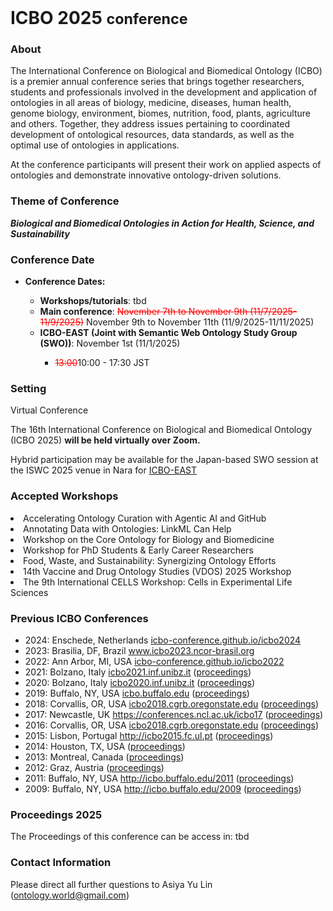 <br>
<h1> ICBO 2025 <small>conference</small></h1>

### About 

The International Conference on Biological and Biomedical Ontology (ICBO) is a premier annual conference series that brings together researchers, students and professionals involved in the development and application of ontologies in all areas of biology, medicine, diseases, human health, genome biology, environment, biomes, nutrition, food, plants, agriculture and others. Together, they address issues pertaining to coordinated development of ontological resources, data standards, as well as the optimal use of ontologies in applications.

At the conference participants will present their work on applied aspects of ontologies and demonstrate innovative ontology-driven solutions.

### Theme of Conference 

<i> <b>Biological and Biomedical Ontologies in Action for Health, Science, and Sustainability</b> </i>

### Conference Date 

  <ul>
    <li><b>Conference Dates:</b></li>  
    <ul>
        <li><b>Workshops/tutorials</b>: tbd </li>
        <li><b>Main conference</b>: <span style="color: red; text-decoration: line-through;">November 7th to November 9th (11/7/2025-11/9/2025)</span> November 9th to November 11th (11/9/2025-11/11/2025)</li>
        <li><b>ICBO-EAST (Joint with Semantic Web Ontology Study Group (SWO))</b>: November 1st (11/1/2025)</li>
            <ul><li><span style="color: red; text-decoration: line-through;">13:00</span>10:00 - 17:30 JST</li></ul>
    </ul>
</ul>

### Setting

Virtual Conference

The 16th International Conference on Biological and Biomedical Ontology (ICBO 2025) <b>will be held virtually over Zoom.</b>

Hybrid participation may be available for the Japan-based SWO session at the ISWC 2025 venue in Nara for <a href="https://icbo-conference.github.io/icbo2025/east/">ICBO-EAST</a>

### Accepted Workshops
<li>Accelerating Ontology Curation with Agentic AI and GitHub</li>
<li>Annotating Data with Ontologies: LinkML Can Help</li>
<li>Workshop on the Core Ontology for Biology and Biomedicine</li>
<li>Workshop for PhD Students & Early Career Researchers</li>
<li>Food, Waste, and Sustainability: Synergizing Ontology Efforts</li>
<li>14th Vaccine and Drug Ontology Studies (VDOS) 2025 Workshop</li>
<li>The 9th International CELLS Workshop: Cells in Experimental Life Sciences</li>


### Previous ICBO Conferences

<ul>
    <li>2024: Enschede, Netherlands <a 
            href="https://icbo-conference.github.io/icbo2024/">icbo-conference.github.io/icbo2024</a></li>
    <li>2023: Brasilia, DF, Brazil 
    <a href="https://www.icbo2023.ncor-brasil.org/index.html">www.icbo2023.ncor-brasil.org</a>
    </li>
    <li>2022: Ann Arbor, MI, USA <a
            href="https://icbo-conference.github.io/icbo2022/">icbo-conference.github.io/icbo2022</a></li>
    <li>2021: Bolzano, Italy <a href="https://icbo2021.inf.unibz.it/">icbo2021.inf.unibz.it</a> (<a
            href="http://ceur-ws.org/Vol-3073/">proceedings</a>)</li>
    <li>2020: Bolzano, Italy <a href="https://icbo2020.inf.unibz.it/">icbo2020.inf.unibz.it</a> (<a
            href="http://ceur-ws.org/Vol-2807/">proceedings</a>)</li>
    <li>2019: Buffalo, NY, USA <a href="http://icbo.buffalo.edu/">icbo.buffalo.edu</a> (<a
            href="http://ceur-ws.org/Vol-2931/">proceedings</a>)</li>
    <li>2018: Corvallis, OR, USA <a
            href="https://icbo2018.cgrb.oregonstate.edu/">icbo2018.cgrb.oregonstate.edu</a> (<a
            href="http://ceur-ws.org/Vol-2285/">proceedings</a>)</li>
    <li>2017: Newcastle, UK <a
            href="https://conferences.ncl.ac.uk/icbo17/">https://conferences.ncl.ac.uk/icbo17</a> (<a
            href="http://ceur-ws.org/Vol-2137/">proceedings</a>)</li>
    <li>2016: Corvallis, OR, USA <a
            href="https://icbo2016.cgrb.oregonstate.edu/">icbo2018.cgrb.oregonstate.edu</a> (<a
            href="http://ceur-ws.org/Vol-1747/">proceedings</a>)</li>
    <li>2015: Lisbon, Portugal <a href="http://icbo2015.fc.ul.pt/">http://icbo2015.fc.ul.pt</a> (<a
            href="http://ceur-ws.org/Vol-1515/">proceedings</a>)</li>
    <li>2014: Houston, TX, USA (<a href="http://ceur-ws.org/Vol-1327/">proceedings</a>)</li>
    <li>2013: Montreal, Canada (<a href="http://ceur-ws.org/Vol-1060/">proceedings</a>)</li>
    <li>2012: Graz, Austria (<a href="http://ceur-ws.org/Vol-897/">proceedings</a>)</li>
    <li>2011: Buffalo, NY, USA <a href="http://icbo.buffalo.edu/2011/">http://icbo.buffalo.edu/2011</a> (<a
            href="http://ceur-ws.org/Vol-833/">proceedings</a>)</li>
    <li>2009: Buffalo, NY, USA <a href="http://icbo.buffalo.edu/2009/">http://icbo.buffalo.edu/2009</a> (<a
            href="https://buffalo.box.com/shared/static/1vxdgn0r35auhzrswdy6kf1vscf7o32c.pdf">proceedings</a>)
    </li>
</ul>

### Proceedings 2025

The Proceedings of this conference can be access in: tbd

### Contact Information 

Please direct all further questions to Asiya Yu Lin (ontology.world@gmail.com)


